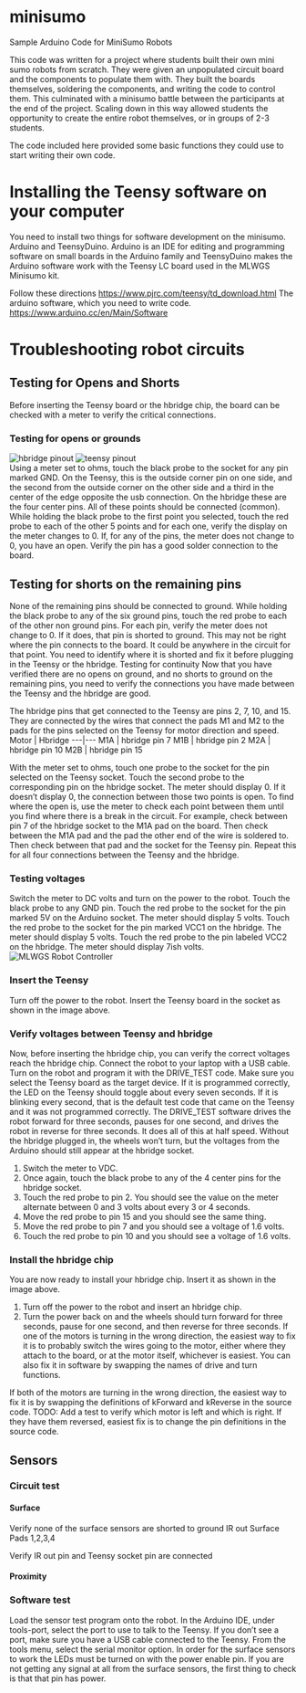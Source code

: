 # minisumo
Sample Arduino Code for MiniSumo Robots

This code was written for a project where students built their own mini sumo robots from scratch. They were given an unpopulated circuit board and the components to populate them with. They built the boards themselves, soldering the components, and writing the code to control them. This culminated with a minisumo battle between the participants at the end of the project. Scaling down in this way allowed students the opportunity to create the entire robot themselves, or in groups of 2-3 students.

The code included here provided some basic functions they could use to start writing their own code.

# Installing the Teensy software on your computer
You need to install two things for software development on the minisumo. Arduino and TeensyDuino. Arduino is an IDE for editing and programming software on small boards in the Arduino family and TeensyDuino makes the Arduino software work with the Teensy LC board used in the MLWGS Minisumo kit.

Follow these directions
https://www.pjrc.com/teensy/td_download.html
The arduino software, which you need to write code.
https://www.arduino.cc/en/Main/Software
# Troubleshooting robot circuits
## Testing for Opens and Shorts
Before inserting the Teensy board or the hbridge chip, the board can be checked with a meter to verify the critical connections.
### Testing for opens or grounds
![hbridge pinout](images/hbridge.png)
![teensy pinout](images/teensy.png)  
Using a meter set to ohms, touch the black probe to the socket for any pin marked GND. On the Teensy, this is the outside corner pin on one side, and the second from the outside corner on the other side and a third in the center of the edge opposite the usb connection. On the hbridge these are the four center pins. All of these points should be connected (common). While holding the black probe to the first point you selected, touch the red probe to each of the other 5 points and for each one, verify the display on the meter changes to 0. If, for any of the pins, the meter does not change to 0, you have an open. Verify the pin has a good solder connection to the board.
## Testing for shorts on the remaining pins
None of the remaining pins should be connected to ground. While holding the black probe to any of the six ground pins, touch the red probe to each of the other non ground pins. For each pin, verify the meter does not change to 0. If it does, that pin is shorted to ground. This may not be right where the pin connects to the board. It could be anywhere in the circuit for that point. You need to identify where it is shorted and fix it before plugging in the Teensy or the hbridge.
Testing for continuity
Now that you have verified there are no opens on ground, and no shorts to ground on the remaining pins, you need to verify the connections you have made between the Teensy and the hbridge are good. 

The hbridge pins that get connected to the Teensy are pins 2, 7, 10, and 15. They are connected by the wires that connect the pads M1 and M2 to the pads for the pins selected on the Teensy for motor direction and speed.
Motor | Hbridge
---|---
M1A | hbridge pin 7
M1B | hbridge pin 2
M2A | hbridge pin 10
M2B | hbridge pin 15

With the meter set to ohms, touch one probe to the socket for the pin selected on the Teensy socket. Touch the second probe to the corresponding pin on the hbridge socket. The meter should display 0. If it doesn’t display 0, the connection between those two points is open. To find where the open is, use the meter to check each point between them until you find where there is a break in the circuit. For example, check between pin 7 of the hbridge socket to the M1A pad on the board. Then check between the M1A pad and the pad the other end of the wire is soldered to. Then check between that pad and the socket for the Teensy pin. Repeat this for all four connections between the Teensy and the hbridge.
### Testing voltages
Switch the meter to DC volts and turn on the power to the robot.
Touch the black probe to any GND pin.
Touch the red probe to the socket for the pin marked 5V on the Arduino socket. The meter should display 5 volts.
Touch the red probe to the socket for the pin marked VCC1 on the hbridge. The meter should display 5 volts.
Touch the red probe to the pin labeled VCC2 on the hbridge. The meter should display 7ish volts.  
![MLWGS Robot Controller](images/mlwgs_rc.png)
### Insert the Teensy
Turn off the power to the robot.
Insert the Teensy board in the socket as shown in the image above.
### Verify voltages between Teensy and hbridge
Now, before inserting the hbridge chip, you can verify the correct voltages reach the hbridge chip. Connect the robot to your laptop with a USB cable. Turn on the robot and program it with the DRIVE_TEST code. Make sure you select the Teensy board as the target device. If it is programmed correctly, the LED on the Teensy should toggle about every seven seconds. If it is blinking every second, that is the default test code that came on the Teensy and it was not programmed correctly. The DRIVE_TEST software drives the robot forward for three seconds, pauses for one second, and drives the robot in reverse for three seconds. It  does all of this at half speed. Without the hbridge plugged in, the wheels won’t turn, but the voltages from the Arduino should still appear at the hbridge socket. 
1. Switch the meter to VDC. 
2. Once again, touch the black probe to any of the 4 center pins for the hbridge socket.
3. Touch the red probe to pin 2. You should see the value on the meter alternate between 0 and 3 volts about every 3 or 4 seconds.
4. Move the red probe to pin 15 and you should see the same thing. 
5. Move the red probe to pin 7 and you should see a voltage of 1.6 volts. 
6. Touch the red probe to pin 10 and you should see a voltage of 1.6 volts.
### Install the hbridge chip
You are now ready to install your hbridge chip. 
Insert it as shown in the image above.
1. Turn off the power to the robot and insert an hbridge chip. 
2. Turn the power back on and the wheels should turn forward for three seconds, pause for one second, and then reverse for three seconds.
If one of the motors is turning in the wrong direction, the easiest way to fix it is to probably switch the wires going to the motor, either where they attach to the board, or at the motor itself, whichever is easiest. You can also fix it in software by swapping the names of drive and turn functions.

If both of the motors are turning in the wrong direction, the easiest way to fix it is by swapping the definitions of kForward and kReverse in the source code.
TODO: Add a  test to verify which motor is left and which is right. If they have them reversed, easiest fix is to change the pin definitions in the source code.
## Sensors
### Circuit test
#### Surface
Verify none of the surface sensors are shorted to ground 
IR out
Surface Pads 1,2,3,4

Verify IR out pin and Teensy socket pin are connected


#### Proximity
### Software test
Load the sensor test program onto the robot.
In the Arduino IDE, under tools-port, select the port to use to talk to the Teensy. If you don’t see a port, make sure you have a USB cable connected to the Teensy.
From the tools menu, select the serial monitor option.
In order for the surface sensors to work the LEDs  must be turned on with the power enable pin. If you are not getting any signal at all from the surface sensors, the first thing to check is that that pin has power.